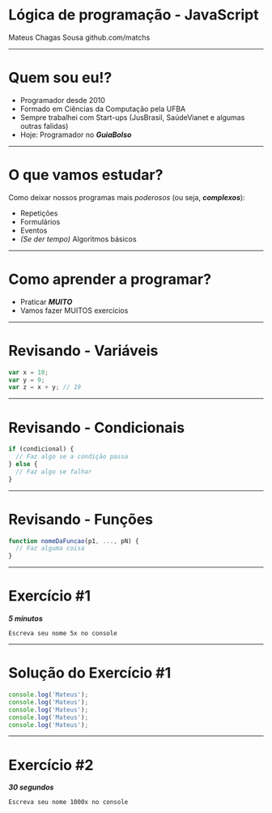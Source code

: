 Lógica de programação - JavaScript
===
Mateus Chagas Sousa
github.com/matchs

---

# Quem sou eu!?
- Programador desde 2010
- Formado em Ciências da Computação pela UFBA
- Sempre trabalhei com Start-ups (JusBrasil, SaúdeVianet e algumas outras falidas)
- Hoje: Programador no ***GuiaBolso***

---
# O que vamos estudar?
Como deixar nossos programas mais *poderosos* (ou seja, ***complexos***):

- Repetições
- Formulários
- Eventos
- *(Se der tempo)* Algoritmos básicos

---
# Como aprender a programar?

- Praticar ***MUITO***
- Vamos fazer MUITOS exercícios

---
# Revisando - Variáveis

```javascript
var x = 10;
var y = 9;
var z = x + y; // 19
```

---
# Revisando - Condicionais

```javascript
if (condicional) {
  // Faz algo se a condição passa
} else {
  // Faz algo se falhar
}
```

---
# Revisando - Funções

```javascript
function nomeDaFuncao(p1, ..., pN) {
  // Faz alguma coisa
}
```

---
# Exercício #1

***5 minutos***
```
Escreva seu nome 5x no console
```

---
# Solução do Exercício #1


```javascript
console.log('Mateus');
console.log('Mateus');
console.log('Mateus');
console.log('Mateus');
console.log('Mateus');
```

---
# Exercício #2

***30 segundos***
```
Escreva seu nome 1000x no console
```
